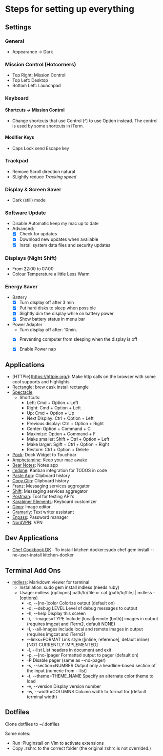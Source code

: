 # Steps for setting up everything

## Settings

### General
- Appearance -> Dark

### Mission Control (Hotcorners)
- Top Right: Mission Control
- Top Left: Desktop
- Bottom Left: Launchpad 

### Keyboard
#### Shortcuts -> Mission Control
- Change shortcuts that use Control (^) to use Option instead. The control is used by some shortcuts in iTerm.

#### Modifier Keys
- Caps Lock send Escape key

### Trackpad
- Remove Scroll direction natural
- SLightly reduce _Tracking speed_

###  Display & Screen Saver
- Dark (still) mode

### Software Update
- Disable Automatic keep my mac up to date
- Advanced:
    - [x] Check for updates
    - [x] Download new updates when available
    - [x] Install system data files and security updates

### Displays (Night Shift)
- From 22:00 to 07:00
- Colour Temperature a little Less Warm

### Energy Saver
- Battery
    - [x] Turn display off after 3 min
    - [x] Put hard disks to sleep when possible
    - [x] Slightly dim the display while on battery power
    - [x] Show battery status in menu bar
- Power Adapter
    - Turn display off after: 10min.
    - [x] Preventing computer from sleeping when the display is off
    - [x] Enable Power nap 


## Applications
- [HTTPie}(https://httpie.org/): Make http calls on the browser with some cool supports and highlights
- [Rectangle](https://github.com/rxhanson/Rectangle): brew cask install rectangle 
- [Spectacle](https://www.spectacleapp.com/)
    - Shortcuts:
        - Left: Cmd + Option + Left
        - Right: Cmd + Option + Left
        - Up: Cmd + Option + Up
        - Next Display: Ctrl + Option + Left
        - Previous display: Ctrl + Option + Right
        - Center: Option + Command + C
        - Maximize: Option + Command + F
        - Make smaller: Shift + Ctrl + Option + Left
        - Make larger: Sgift + Ctrl + Option + Right
        - Restore: Ctrl + Option + Delete
- [Pock](https://pock.dev/): Dock Widget to Touchbar
- [Amphetamine](https://apps.apple.com/pt/app/amphetamine/id937984704?mt=12): Keep your mac awake
- [Bear Notes](https://bear.app/): Notes app
- [imdone](https://imdone.io): Kanban integration for TODOS in code
- [Paste App](https://pasteapp.me): Clipboard history
- [Copy Clip](https://apps.apple.com/us/app/copyclip-clipboard-history/id595191960?mt=12): Clipboard history
- [Franz](https://meetfranz.com/): Messaging services aggregator
- [Shift](https://tryshift.com/): Messaging services aggregator
- [Postman](https://www.getpostman.com/): Tool for testing API's
- [Karabiner Elements](https://pqrs.org/osx/karabiner/): Keyboard customizer
- [Gimp](https://www.gimp.org/): Image editor
- [Gramarly](https://app.grammarly.com/): Text writer assistant
- [Enpass](https://www.enpass.io/): Password manager
- [NordVPN](https://apps.apple.com/us/app/vpn-by-nordvpn-web-security/id1116599239?mt=12): VPN

## Dev Applications
- [Chef Cookbook DK](https://downloads.chef.io/chefdk#mac_os_x) : To install kitchen docker::sudo chef gem install --no-user-install kitchen-docker


## Terminal Add Ons
- [mdless](https://brettterpstra.com/2015/08/21/mdless-better-markdown-in-terminal/): Markdown viewer for terminal
	- Installation: sudo gem install mdless (needs ruby)
	- Usage: mdless [optiopns] path/to/file or cat [path/to/file] | mdless
	-[options] 
		- -c, --[no-]color                 Colorize output (default on)
		- -d, --debug LEVEL                Level of debug messages to output
		- -h, --help                       Display this screen
		- -i, --images=TYPE                Include [local|remote (both)] images in output (requires imgcat and iTerm2, default NONE)
		- -I, --all-images                 Include local and remote images in output (requires imgcat and iTerm2)
		- 	--links=FORMAT               Link style ([inline, reference], default inline) [NOT CURRENTLY IMPLEMENTED]
		- -l, --list                       List headers in document and exit
		- -p, --[no-]pager                 Formatted output to pager (default on)
		- -P                               Disable pager (same as --no-pager)
		- -s, --section=NUMBER             Output only a headline-based section of the input (numeric from --list)
		- -t, --theme=THEME_NAME           Specify an alternate color theme to load
		- -v, --version                    Display version number
		- -w, --width=COLUMNS              Column width to format for (default terminal width)

## Dotfiles

Clone dotfiles to ~/.dotfiles

Some notes:
- Run :PlugInstall on Vim to activate extensions
- Copy .zshrc to the correct folder (the original zshrc is not overrided.)




